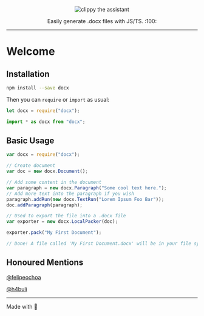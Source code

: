 <p align="center">
    <img alt="clippy the assistant" src="http://i60.tinypic.com/339pvtt.png">
</p>

<p align="center">
    Easily generate .docx files with JS/TS. :100:
</p>

---

# Welcome

## Installation

```sh
npm install --save docx
```

Then you can `require` or `import` as usual:

```js
let docx = require("docx");
```

```js
import * as docx from "docx";
```

## Basic Usage

```js
var docx = require("docx");

// Create document
var doc = new docx.Document();

// Add some content in the document
var paragraph = new docx.Paragraph("Some cool text here.");
// Add more text into the paragraph if you wish
paragraph.addRun(new docx.TextRun("Lorem Ipsum Foo Bar"));
doc.addParagraph(paragraph);

// Used to export the file into a .docx file
var exporter = new docx.LocalPacker(doc);

exporter.pack("My First Document");

// Done! A file called 'My First Document.docx' will be in your file system if you used LocalPacker
```

## Honoured Mentions

[@felipeochoa](https://github.com/felipeochoa)

[@h4buli](https://github.com/h4buli)

---

Made with 💖
